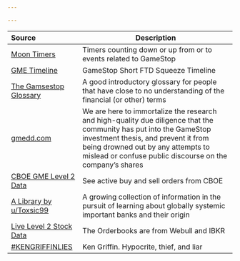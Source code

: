 ```yaml
---

---
```



| Source | Description
:---|---
| [Moon Timers](https://www.moontimers.com/home/all) | Timers counting down or up from or to events related to GameStop
| [GME Timeline](https://gmetimeline.com/) | GameStop Short FTD Squeeze Timeline
| [The Gamsestop Glossary](https://www.reddit.com/r/GME/comments/mvbjmk/gamestop_glossary/) | A good introductory glossary for people that have close to no understanding of the financial (or other) terms
| [gmedd.com](https://gmedd.com/) | We are here to immortalize the research and high-quality due diligence that the community has put into the GameStop investment thesis, and prevent it from being drowned out by any attempts to mislead or confuse public discourse on the company’s shares
| [CBOE GME Level 2 Data](https://www.cboe.com/us/equities/market_statistics/book/GME/) | See active buy and sell orders from CBOE
| [A Library by u/Toxsic99](https://www.dropbox.com/sh/3rklqc7890zhwsp/AADtBzM_3LfIDkwvIH8L7mg8a?dl=0) | A growing collection of information in the pursuit of learning about globally systemic important banks and their origin
| [Live Level 2 Stock Data](https://www.youtube.com/watch?v=fm2Cnxx2Ejg) | The Orderbooks are from Webull and IBKR
| [#KENGRIFFINLIES](https://www.kengriffinlies.com/) | Ken Griffin. Hypocrite, thief, and liar
